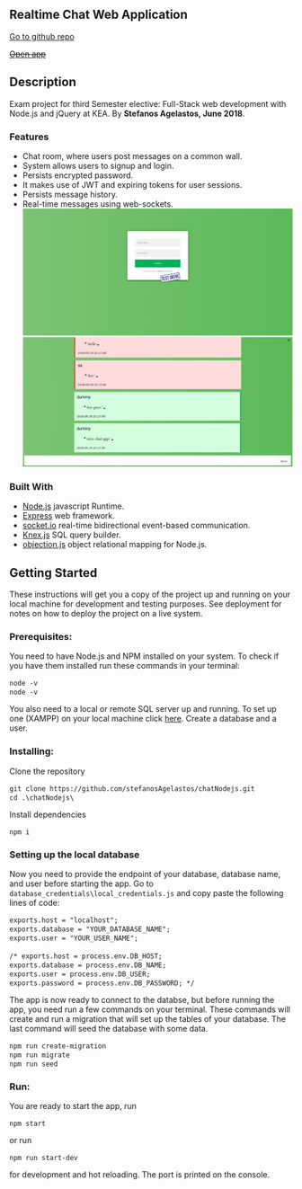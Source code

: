 <MainGrid>

<HeaderTitle>
  
## Realtime Chat Web Application
<TitleAction>
  
  [Go to github repo](https://github.com/stefanosAgelastos/chatNodejs)
</TitleAction>
<TitleAction>
  
  ~~[Open app](https://chat.stefworks.ml)~~
</TitleAction>
</HeaderTitle>

<InfoGrid>

<InfoPaper>

## Description
Exam project for third Semester elective: Full-Stack web development with Node.js and jQuery at KEA.
By **Stefanos Agelastos, June 2018**.

</InfoPaper>

<InfoPaper>
<MyChip label="Fullstack Web Development"/>
<MyChip label="Javascript"/>
<MyChip label="Node.js"/>
<MyChip label="jQuery"/>
<MyChip label="Css"/>
<MyChip label="HTML"/>
<MyChip label="Sockets.io"/>
<MyChip label="Authentication & Authorization"/>
</InfoPaper>

</InfoGrid>

<PanelGrid>
<Panel id="1" heading="About" secondaryHeading="What can this app do?" >

### Features
- Chat room, where users post messages on a common wall.
- System allows users to signup and login.
- Persists encrypted password.
- It makes use of JWT and expiring tokens for user sessions.
- Persists message history.
- Real-time messages using web-sockets.
![Login-SignUp screen](https://raw.githubusercontent.com/stefanosAgelastos/chatNodejs/master/screenshots/login.png)
![Chat screen](https://raw.githubusercontent.com/stefanosAgelastos/chatNodejs/master/screenshots/chat.png)

</Panel>

<Panel id="2" heading="How?" secondaryHeading="What technologies does it use?" >

### Built With  
- [Node.js](https://nodejs.org/en/) javascript Runtime.  
- [Express](https://expressjs.com/) web framework.  
- [socket.io](https://socket.io) real-time bidirectional event-based communication.  
- [Knex.js](http://knexjs.org/) SQL query builder.   
- [objection.js](https://vincit.github.io/objection.js/) object relational mapping for Node.js.  
 
</Panel>

<Panel id="3" heading="For Devs" secondaryHeading="Before you start" >

## Getting Started
 
These instructions will get you a copy of the project up and running on your local machine for development and testing purposes. See deployment for notes on how to deploy the project on a live system.

### Prerequisites:

You need to have Node.js and NPM installed on your system. To check if you have them installed run these commands in your terminal:

```
node -v
node -v
```
You also need to a local or remote SQL server up and running. To set up one (XAMPP) on your local machine click [here](https://www.apachefriends.org/download.html). Create a database and a user.

</Panel>

<Panel id="4" heading="For Devs" secondaryHeading="Clone and install, the usual" >

### Installing:

Clone the repository
 
```
git clone https://github.com/stefanosAgelastos/chatNodejs.git
cd .\chatNodejs\
 ```

Install dependencies

```
npm i 
``` 
</Panel>
<Panel id="5" heading="For Devs" secondaryHeading="Details about the database setup" >

### Setting up the local database
Now you need to provide the endpoint of your database, database name, and user before starting the app. Go to `database_credentials\local_credentials.js` and copy paste the following lines of code:

```
exports.host = "localhost";
exports.database = "YOUR_DATABASE_NAME";
exports.user = "YOUR_USER_NAME";

/* exports.host = process.env.DB_HOST;
exports.database = process.env.DB_NAME;
exports.user = process.env.DB_USER;
exports.password = process.env.DB_PASSWORD; */
```

The app is now ready to connect to the databse, but before running the app, you need run a few commands on your terminal. These commands will create and run a migration that will set up the tables of your database. The last command will seed the database with some data.

```
npm run create-migration
npm run migrate
npm run seed
```
 
</Panel>
<Panel id="6" heading="For Devs" secondaryHeading="You are ready to go" >

### Run: 

You are ready to start the app, run
```
npm start
```
or run 
```
npm run start-dev
```
for development and hot reloading. The port is printed on the console.
</Panel>

</PanelGrid>


</MainGrid>
